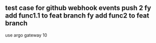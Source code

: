 test case for github webhook events
push 2
fy add func1.1 to feat branch
fy add func2 to feat branch
---
use argo gateway
10
